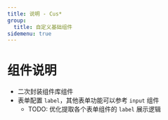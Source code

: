 ```yaml
---
title: 说明 - Cus*
group:
  title: 自定义基础组件
sidemenu: true
---
```


# 组件说明

- 二次封装组件库组件
- 表单配置 `label`，其他表单功能可以参考 `input` 组件
  - TODO: 优化提取各个表单组件的 `label` 展示逻辑
